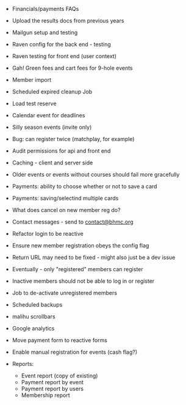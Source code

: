 * Financials/payments FAQs
* Upload the results docs from previous years
* Mailgun setup and testing
* Raven config for the back end - testing
* Raven testing for front end (user context)
* Gah! Green fees and cart fees for 9-hole events
* Member import
* Scheduled expired cleanup Job
* Load test reserve


* Calendar event for deadlines
* Silly season events (invite only)
* Bug: can register twice (matchplay, for example)
* Audit permissions for api and front end
* Caching - client and server side
* Older events or events without courses should fail more gracefully
* Payments: ability to choose whether or not to save a card
* Payments: saving/selectind multiple cards
* What does cancel on new member reg do?
* Contact messages - send to contact@bhmc.org
* Refactor login to be reactive
* Ensure new member registration obeys the config flag
* Return URL may need to be fixed - might also just be a dev issue
* Eventually - only "registered" members can register
* Inactive members should not be able to log in or register
* Job to de-activate unregistered members
* Scheduled backups
* malihu scrollbars
* Google analytics
* Move payment form to reactive forms
* Enable manual registration for events (cash flag?)
* Reports:
    * Event report (copy of existing)
    * Payment report by event
    * Payment report by users
    * Membership report
